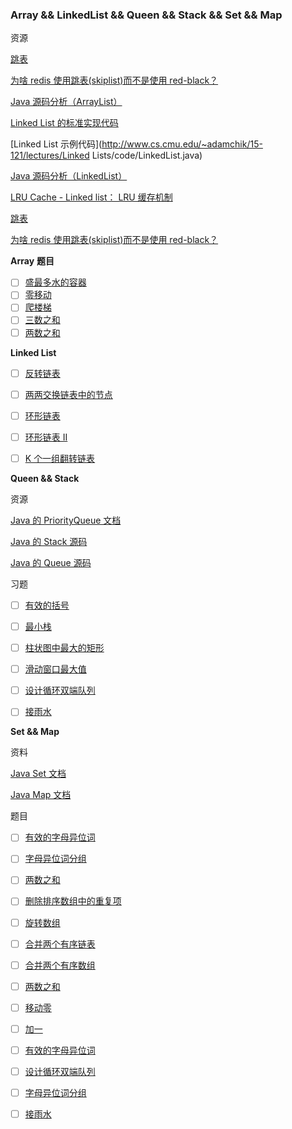### Array && LinkedList && Queen && Stack && Set && Map

资源

[跳表](https://redisbook.readthedocs.io/en/latest/internal-datastruct/skiplist.html)

[为啥 redis 使用跳表(skiplist)而不是使用 red-black？](https://www.zhihu.com/question/20202931)

[Java 源码分析（ArrayList）](http://developer.classpath.org/doc/java/util/ArrayList-source.html)

[Linked List 的标准实现代码](https://www.geeksforgeeks.org/implementing-a-linked-list-in-java-using-class/)

[Linked List 示例代码](http://www.cs.cmu.edu/~adamchik/15-121/lectures/Linked Lists/code/LinkedList.java)

[Java 源码分析（LinkedList）](http://developer.classpath.org/doc/java/util/LinkedList-source.html)

[LRU Cache - Linked list： LRU 缓存机制](https://leetcode-cn.com/problems/lru-cache/)

[跳表](https://redisbook.readthedocs.io/en/latest/internal-datastruct/skiplist.html)

[为啥 redis 使用跳表(skiplist)而不是使用 red-black？](https://www.zhihu.com/question/20202931)



**Array** **题目**

- [ ] [盛最多水的容器](https://leetcode-cn.com/problems/container-with-most-water/)
- [ ] [零移动](https://leetcode-cn.com/problems/move-zeroes/)
- [ ] [爬楼梯](https://leetcode-cn.com/problems/climbing-stairs/)
- [ ] [三数之和](https://leetcode-cn.com/problems/3sum/)
- [ ] [两数之和](https://leetcode-cn.com/problems/two-sum/)

**Linked List** 

- [ ] [反转链表](https://leetcode-cn.com/problems/reverse-linked-list/)

- [ ] [两两交换链表中的节点](https://leetcode-cn.com/problems/swap-nodes-in-pairs/)

- [ ] [环形链表](https://leetcode-cn.com/problems/linked-list-cycle/)

- [ ] [环形链表 II](https://leetcode-cn.com/problems/linked-list-cycle-ii/)

- [ ] [K 个一组翻转链表](https://leetcode-cn.com/problems/reverse-nodes-in-k-group/)

**Queen && Stack**

资源

[Java 的 PriorityQueue 文档](https://u.geekbang.org/lesson/25?article=255337&utm_source=time_web&utm_medium=menu&utm_term=timewebmenu)

[Java 的 Stack 源码](http://developer.classpath.org/doc/java/util/Stack-source.html)

[Java 的 Queue 源码](http://fuseyism.com/classpath/doc/java/util/Queue-source.html)

习题

- [ ] [有效的括号](https://leetcode-cn.com/problems/valid-parentheses/)

- [ ] [最小栈](https://leetcode-cn.com/problems/min-stack/)

- [ ] [柱状图中最大的矩形](https://leetcode-cn.com/problems/largest-rectangle-in-histogram/)

- [ ] [滑动窗口最大值](https://leetcode-cn.com/problems/sliding-window-maximum/)

- [ ] [设计循环双端队列](https://leetcode-cn.com/problems/design-circular-deque/)

- [ ] [接雨水](https://leetcode-cn.com/problems/trapping-rain-water/)

**Set && Map**

资料

[Java Set 文档](https://docs.oracle.com/en/java/javase/12/docs/api/java.base/java/util/Set.html)

[Java Map 文档](https://docs.oracle.com/en/java/javase/12/docs/api/java.base/java/util/Map.html)

题目

- [ ] [有效的字母异位词](https://leetcode-cn.com/problems/valid-anagram/description/)

- [ ] [字母异位词分组](https://leetcode-cn.com/problems/group-anagrams/)

- [ ] [两数之和](https://leetcode-cn.com/problems/two-sum/description/)

- [ ] [删除排序数组中的重复项](https://leetcode-cn.com/problems/remove-duplicates-from-sorted-array/)

- [ ] [旋转数组](https://leetcode-cn.com/problems/rotate-array/)

- [ ] [合并两个有序链表](https://leetcode-cn.com/problems/merge-two-sorted-lists/)

- [ ] [合并两个有序数组](https://leetcode-cn.com/problems/merge-sorted-array/)

- [ ] [两数之和](https://leetcode-cn.com/problems/two-sum/)

- [ ] [移动零](https://leetcode-cn.com/problems/move-zeroes/)

- [ ] [加一](https://leetcode-cn.com/problems/plus-one/)

- [ ] [有效的字母异位词](https://leetcode-cn.com/problems/valid-anagram/description/)

- [ ] [设计循环双端队列](https://leetcode-cn.com/problems/design-circular-deque/)

- [ ] [字母异位词分组](https://leetcode-cn.com/problems/group-anagrams/)

- [ ] [接雨水](https://leetcode-cn.com/problems/trapping-rain-water/)

  

